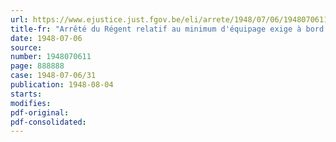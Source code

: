 ```yaml
---
url: https://www.ejustice.just.fgov.be/eli/arrete/1948/07/06/1948070611/justel
title-fr: "Arrêté du Régent relatif au minimum d'équipage exige à bord des bateaux de navigation intérieure"
date: 1948-07-06
source:
number: 1948070611
page: 888888
case: 1948-07-06/31
publication: 1948-08-04
starts:
modifies:
pdf-original:
pdf-consolidated:
---
```


